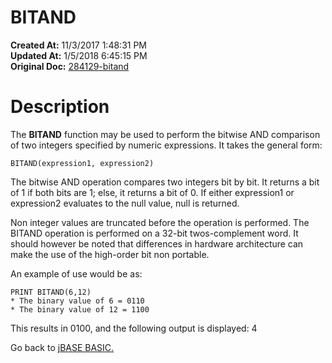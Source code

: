 # BITAND

**Created At:** 11/3/2017 1:48:31 PM  
**Updated At:** 1/5/2018 6:45:15 PM  
**Original Doc:** [284129-bitand](https://docs.jbase.com/36868-jbase-basic/284129-bitand)  


# Description 

The **BITAND** function may be used to perform the bitwise AND comparison of two integers specified by numeric expressions. It takes the general form:

```
BITAND(expression1, expression2)
```

The bitwise AND operation compares two integers bit by bit. It returns a bit of 1 if both bits are 1; else, it returns a bit of 0.
If either expression1 or expression2 evaluates to the null value, null is returned.

Non integer values are truncated before the operation is performed.
The BITAND operation is performed on a 32-bit twos-complement word.
It should however be noted that differences in hardware architecture can make the use of the high-order bit non portable.

An example of use would be as:

```
PRINT BITAND(6,12)
* The binary value of 6 = 0110
* The binary value of 12 = 1100
```

This results in 0100, and the following output is displayed: 4



Go back to [jBASE BASIC.](./../jbase-basic-programmers-reference-guide)
